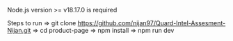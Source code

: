 Node.js version >= v18.17.0 is required 

Steps to run
=> git clone https://github.com/nijan97/Quard-Intel-Assesment-Nijan.git
=> cd product-page
=> npm install
=> npm run dev

